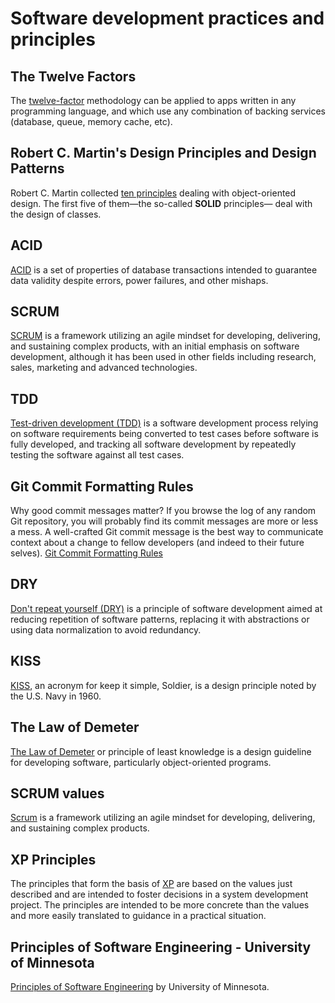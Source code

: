 # Software development practices and principles

## The Twelve Factors

The [twelve-factor](resources/docs/12factor.md) methodology can be applied to apps written in any programming language, and which use any combination of backing services (database, queue, memory cache, etc).

## Robert C. Martin's Design Principles and Design Patterns

Robert C. Martin collected [ten principles](resources/docs/uncle.md) dealing with object-oriented design. The first five of them—the so-called **SOLID** principles— deal with the design of classes.

## ACID

[ACID](resources/docs/ACID.md) is a set of properties of database transactions intended to guarantee data validity despite errors, power failures, and other mishaps.

## SCRUM

[SCRUM](resources/docs/SCRUM.md) is a framework utilizing an agile mindset for developing, delivering, and sustaining complex products, with an initial emphasis on software development, although it has been used in other fields including research, sales, marketing and advanced technologies.

## TDD

[Test-driven development (TDD)](resources/docs/TDD.md) is a software development process relying on software requirements being converted to test cases before software is fully developed, and tracking all software development by repeatedly testing the software against all test cases.

## Git Commit Formatting Rules

Why good commit messages matter? If you browse the log of any random Git repository, you will probably find its commit messages are more or less a mess. A well-crafted Git commit message is the best way to communicate context about a change to fellow developers (and indeed to their future selves). [Git Commit Formatting Rules](resources/docs/commit.md)

## DRY

[Don't repeat yourself (DRY)](resources/docs/DRY.md) is a principle of software development aimed at reducing repetition of software patterns, replacing it with abstractions or using data normalization to avoid redundancy.

## KISS

[KISS](resources/docs/KISS.md), an acronym for keep it simple, Soldier, is a design principle noted by the U.S. Navy in 1960.

## The Law of Demeter

[The Law of Demeter](resources/docs/LOD.md) or principle of least knowledge is a design guideline for developing software, particularly object-oriented programs.

## SCRUM values

[Scrum](resources/docs/SCRUM.md) is a framework utilizing an agile mindset for developing, delivering, and sustaining complex products.

## XP Principles

The principles that form the basis of [XP](resources/docs/XP.md) are based on the values just described and are intended to foster decisions in a system development project. The principles are intended to be more concrete than the values and more easily translated to guidance in a practical situation. 

## Principles of Software Engineering - University of Minnesota

[Principles of Software Engineering](resources/docs/umn.md) by University of Minnesota.

